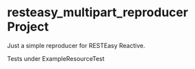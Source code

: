 # resteasy_multipart_reproducer Project

Just a simple reproducer for RESTEasy Reactive.

Tests under ExampleResourceTest